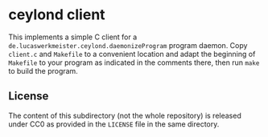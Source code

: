 # ceylond client

This implements a simple C client for a `de.lucaswerkmeister.ceylond.daemonizeProgram` program daemon.
Copy `client.c` and `Makefile` to a convenient location
and adapt the beginning of `Makefile` to your program as indicated in the comments there,
then run `make` to build the program.

## License

The content of this subdirectory (not the whole repository)
is released under CC0 as provided in the `LICENSE` file in the same directory.
